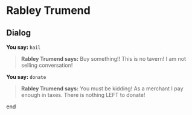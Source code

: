 # Rabley Trumend


## Dialog

**You say:** `hail`



>**Rabley Trumend says:** Buy something!! This is no tavern! I am not selling conversation!

**You say:** `donate`



>**Rabley Trumend says:** You must be kidding! As a merchant I pay enough in taxes. There is nothing LEFT to donate!









end
